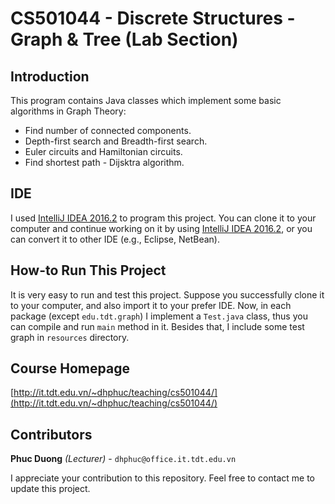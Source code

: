 # CS501044 - Discrete Structures - Graph & Tree (Lab Section)

## Introduction
This program contains Java classes which implement some basic algorithms in Graph Theory:

 - Find number of connected components.
 - Depth-first search and Breadth-first search.
 - Euler circuits and Hamiltonian circuits.
 - Find shortest path - Dijsktra algorithm.

## IDE
I used [IntelliJ IDEA 2016.2](https://www.jetbrains.com/idea/) to program this project. You can clone it to your computer and continue working on it by using [IntelliJ IDEA 2016.2](https://www.jetbrains.com/idea/), or you can convert it to other IDE (e.g., Eclipse, NetBean).

## How-to Run This Project
It is very easy to run and test this project. Suppose you successfully clone it to your computer, and also import it to your prefer IDE. Now, in each package (except `edu.tdt.graph`) I implement a `Test.java` class, thus you can compile and run `main` method in it. Besides that, I include some test graph in `resources` directory.

## Course Homepage
[http://it.tdt.edu.vn/~dhphuc/teaching/cs501044/](http://it.tdt.edu.vn/~dhphuc/teaching/cs501044/)

## Contributors
**Phuc Duong** *(Lecturer)* - `dhphuc@office.it.tdt.edu.vn`

I appreciate your contribution to this repository. Feel free to contact me to update this project.